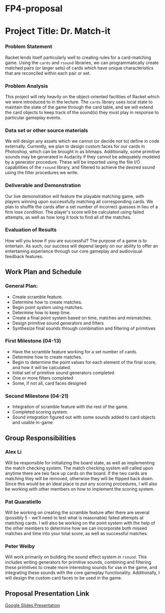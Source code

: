 # FP4-proposal

# Project Title: Dr. Match-it
### Problem Statement
Racket lends itself particularly well to creating rules for a card-matching game. Using the `cards` and `rsound` libraries, we can programmatically create matched pairs (or larger sets) of cards which have unique characteristics that are reconciled within each pair or set.

### Problem Analysis
<!--
Explain what approaches from class you will bring to bear on the problem. Be explicit and succinct.
-->
This project will rely heavily on the object-oriented facilities of Racket which we were introduced to in the lecture. The `cards` library uses local state to maintain the state of the game through the card table, and we will extend the card objects to keep track of the sound(s) they must play in response to particular gameplay events.

### Data set or other source materials
<!--
If you will be working with existing data, where will you get those data from? (Dowload it from a website? access it in a database? create it in a simulation you will build....)

How will you convert that data into a form usable for your project?  

Do your homework here: if you are pulling data from somewhere, actually go download it and look at it. Explain in some detail what your plan is for accomplishing the necessary processing.

If you are using some other starting materails, explain what they are. Basically: anything you plan to use that isn't code.
-->
We will design any assets which we cannot (or decide not to) define in code externally. Currently, we plan to design custom faces for our cards in Photoshop, which can be brought in as bitmaps. Additionally, some primitive sounds may be generated in Audacity if they cannot be adequately modeled by a generator procedure. These will be imported using the file I/O capabilities of the `rsound` library, and filtered to achieve the desired sound using the filter procedures we write.

### Deliverable and Demonstration
Our live demonstration will feature the playable matching game, with players winning upon successfully matching all corresponding cards. We plan to shuffle the cards after a set number of incorrect guesses in lieu of a firm lose condition. The player's score will be calculated using failed attempts, as well as how long it took to find all of the matches.

### Evaluation of Results
How will you know if you are successful?
The purpose of a game is to entertain. As such, our success will depend largely on our ability to offer an entertaining experience through our core gameplay and audiovisual feedback features.

## Work Plan and Schedule
<!--
Explain how you will go from proposal to finished product. Write your general plan here.
There are three deliverable milestones to explicitly define, below. The nature of deliverables depend on your project, but may include things like processed data ready for import, core algorithms implemented, interface design prototyped, etc.

You will be expected to turn in code, documentation, and data (as appropriate) at each of these stages, so take care in writing concrete steps for your schedule.

In this general plan, and in the deliverables below.
-->
### General Plan:

* Create scramble feature.
* Determine how to create matches.
* Begin point system using matches.
* Determine how to keep time.
* Create a final point system based on time, matches and mismatches.
* Design primitive sound generators and filters
* Synthesize final sounds through combination and filtering of primitives

### First Milestone (04-13)
* Have the scramble feature working for a set number of cards.
* Determine how to create matches.
* Begin to determine the point values for each element of the final score, and how it will be calculated.
* Initial set of primitive sound generators completed
* One or more filters completed
* Some, if not all, card faces designed

### Second Milestone (04-21)
* Integration of scramble feature with the rest of the game.
* Completed scoring system.
* Sound integration figured out with some sounds added to card objects and usable in-game

## Group Responsibilities
<!--
Here each group member gets a section where they, as an individual, detail what they are responsible for in this project. Each group member writes their own Responsibility section. Include the milestones and final deliverable.
-->

### Alex Li
Will be responsible for initializing the board state, as well as implementing the match checking system. The match checking system will called upon anytime there are two face up cards on the board. If the two cards are matching they will be removed, otherwise they will be flipped back down. Since this would be an ideal place to put any scoring procedures, I will also be working with other members on how to implement the scoring system.

### Pat Quaratiello
Will be working on creating the scramble feature after there are several (possibly 5 - we'll need to test what is reasonable) failed attempts at matching cards. I will also be working on the point system with the help of the other members to determine how we can incorporate both missed matches and time into your total score, as well as successful matches.

### Peter Welby
Will work primarily on building the sound effect system in `rsound`. This includes writing generators for primitive sounds, combining and filtering these primitives to create more interesting sounds for use in the game, and integrating these sounds with the core gameplay functionality. Additionally, I will design the custom card faces to be used in the game.

## Proposal Presentation Link
[Google Slides Presentation][presentation]

<!-- Links -->
[piazza]: https://piazza.com/class/i55is8xqqwhmr?cid=453
[markdown]: https://help.github.com/articles/markdown-basics/
[presentation]: https://docs.google.com/presentation/d/1RS-RpMVcs_PuakTo_GzXePOPTVv_1goc3mxZHn5pIWY/edit?usp=sharing
